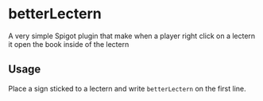 # betterLectern
A very simple Spigot plugin that make when a player right click on a lectern it open the book inside of the lectern

## Usage 
Place a sign sticked to a lectern and write `betterLectern` on the first line.
